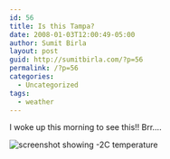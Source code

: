 ```yaml
---
id: 56
title: Is this Tampa?
date: 2008-01-03T12:00:49-05:00
author: Sumit Birla
layout: post
guid: http://sumitbirla.com/?p=56
permalink: /?p=56
categories:
  - Uncategorized
tags:
  - weather
---
```

I woke up this morning to see this!! Brr&#8230;.

<img class="aligncenter" src="http://sumit-old.tampahost.net/images/low_temp.jpg" alt="screenshot showing -2C temperature" />